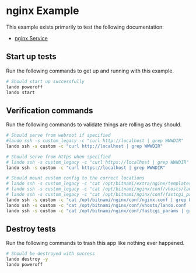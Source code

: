 nginx Example
=============

This example exists primarily to test the following documentation:

* [nginx Service](https://docs.devwithlando.io/tutorials/nginx.html)

Start up tests
--------------

Run the following commands to get up and running with this example.

```bash
# Should start up successfully
lando poweroff
lando start
```

Verification commands
---------------------

Run the following commands to validate things are rolling as they should.

```bash
# Should serve from webroot if specified
#lando ssh -s custom_legacy -c "curl http://localhost | grep WWWDIR"
lando ssh -s custom -c "curl http://localhost | grep WWWDIR"

# Should serve from https when specified
# lando ssh -s custom_legacy -c "curl https://localhost | grep WWWDIR"
lando ssh -s custom -c "curl https://localhost | grep WWWDIR"

# Should mount custom config to the correct locations
# lando ssh -s custom_legacy -c "cat /opt/bitnami/extra/nginx/templates/nginx.conf.tpl | grep LANDOSERVER"
# lando ssh -s custom_legacy -c "cat /opt/bitnami/nginx/conf/vhosts/lando.conf | grep LANDOVHOSTS"
# lando ssh -s custom_legacy -c "cat /opt/bitnami/nginx/conf/fastcgi_params | grep LANDOPARAMS"
lando ssh -s custom -c "cat /opt/bitnami/nginx/conf/nginx.conf | grep LANDOSERVER"
lando ssh -s custom -c "cat /opt/bitnami/nginx/conf/vhosts/lando.conf | grep LANDOVHOSTS"
lando ssh -s custom -c "cat /opt/bitnami/nginx/conf/fastcgi_params | grep LANDOPARAMS"

```

Destroy tests
-------------

Run the following commands to trash this app like nothing ever happened.

```bash
# Should be destroyed with success
lando destroy -y
lando poweroff
```
